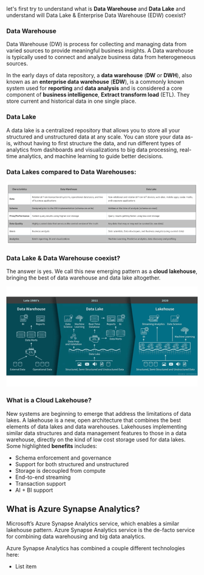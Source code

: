 
let's first try to understand what is **Data Warehouse** and **Data Lake** and understand will Data Lake & Enterprise Data Warehouse (EDW) coexist?

### Data Warehouse
Data Warehouse (DW) is process for collecting and managing data from varied sources to provide meaningful business insights. A Data warehouse is typically used to connect and analyze business data from heterogeneous sources.

In the early days of data repository, a **data warehouse** (**DW** or **DWH**), also known as an **enterprise data  warehouse** (**EDW**), is a commonly known system used for **reporting** and **data analysis** and is considered a core component of **business intelligence**, **Extract transform load** (ETL). They store current and historical data in one single place.

### Data Lake
A data lake is a centralized repository that allows you to store all your structured and unstructured data at any scale. You can store your data as-is, without having to first structure the data, and run different types of analytics from dashboards and visualizations to big data processing, real-time analytics, and machine learning to guide better decisions.

### Data Lakes compared to Data Warehouses:

![DLDW](https://github.com/gurditsingh/blog/blob/gh-pages/_screenshots/DataLake_DataWarehouse.jpg?raw=true)

### Data Lake & Data Warehouse coexist?
The answer is yes. We call this new emerging pattern as a **cloud lakehouse**, bringing the best of data warehouse and data lake altogether.

![DLDW](https://github.com/gurditsingh/blog/blob/gh-pages/_screenshots/data-lakehouse.png?raw=true)

### What is a Cloud Lakehouse?
New systems are beginning to emerge that address the limitations of data lakes. A lakehouse is a new, open architecture that combines the best elements of data lakes and data warehouses. Lakehouses implementing similar data structures and data management features to those in a data warehouse, directly on the kind of low cost storage used for data lakes. Some highlighted **benefits** includes:

 - Schema enforcement and governance
 - Support for both structured and unstructured
 - Storage is decoupled from compute
 - End-to-end streaming
 - Transaction support
 - AI + BI support

## What is Azure Synapse Analytics?

Microsoft’s Azure Synapse Analytics service, which enables a similar lakehouse pattern. Azure Synapse Analytics service is the de-facto service for combining data warehousing and big data analytics.

Azure Synapse Analytics has combined a couple different technologies here:

 - List item

<!--stackedit_data:
eyJoaXN0b3J5IjpbLTEyNTU4MTM5MDAsLTE2OTU1MTA2OTUsMz
AzNzgzMjYxLDE0NTM4OTYwMTIsLTIwNTM3NTQ2MjcsLTIwOTYy
Mzg5OCwtODA0NTU5MTE2LDU5ODU4MDkxNiwtNjAzMjA0OTQzLD
MwOTE5NDAyMyw5NjkyNjY3NDQsMTgzNzc0NDc4MCwtMTc3MjIy
NTcwNCwtMTY5NDA4MjU2LC0xNjIwNjY3MzI0LC0yMDI2Nzk1Nz
EzLC0xNjg5OTA4OTUyLDQ4Mjc2MzIwLDExODEzMTY0MSwtMTky
NzI1Nzg3MF19
-->